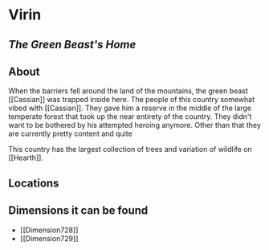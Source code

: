 # Virin
## *The Green Beast's Home*
## About
When the barriers fell around the land of the mountains, the green beast [[Cassian]] was trapped inside here. The people of this country somewhat vibed with [[Cassian]]. They gave him a reserve in the middle of the large temperate forest that took up the near entirety of the country. They didn't want to be bothered by his attempted heroing anymore.  Other than that they are currently pretty content and quite

This country has the largest collection of trees and variation of wildlife on [[Hearth]].

## Locations


## Dimensions it can be found
- [[Dimension728]]
- [[Dimension729]]